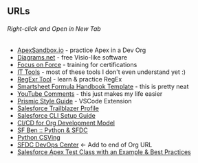 ## URLs
###### Right-click and Open in New Tab

- [ApexSandbox.io](https://www.apexsandbox.io/) - practice Apex in a Dev Org
- [Diagrams.net](https://app.diagrams.net/) - free Visio-like software
- [Focus on Force](https://focusonforce.com/) - training for certifications
- [IT Tools](https://it-tools.tech/) - most of these tools I don't even understand yet :)
- [RegExr Tool](https://regexr.com/) - learn & practice RegEx
- [Smartsheet Formula Handbook Template](https://www.smartsheet.com/template-gallery/formula-handbook) - this is pretty neat
- [YouTube Comments](https://myactivity.google.com/page?hl=en&page=youtube_comments&pli=1) - this just makes my life easier
- [Prismic Style Guide](https://prismic.io/glossary/style-guide) - VSCode Extension
- [Salesforce Trailblazer Profile](https://www.salesforce.com/trailblazer/profile/)
- [Salesforce CLI Setup Guide](https://developer.salesforce.com/docs/atlas.en-us.sfdx_setup.meta/sfdx_setup/sfdx_setup_intro.htm)
- [CI/CD for Org Development Model](https://github.com/salto-io/salesforce-ci-cd-org-dev/tree/master)
- [SF Ben :: Python & SFDC](https://www.salesforceben.com/a-step-by-step-guide-to-salesforce-integration-with-python/)
- [Python CSVing](https://docs.python.org/3/library/csv.html)
- [SFDC DevOps Center](/sf_devops/DevOpsCenter.app) <- Add to end of Org URL
- [Salesforce Apex Test Class with an Example & Best Practices](https://jayakrishnasfdc.wordpress.com/2021/01/02/salesforce-apex-test-class-with-an-example-annotations-best-practices-of-test-class/)
